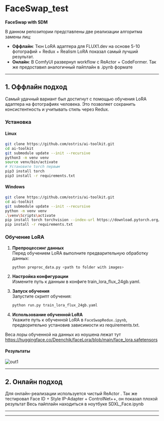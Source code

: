 # FaceSwap_test  
**FaceSwap with SDM**  

В данном репозитории представлены две реализации алгоритма замены лиц:  
- **Оффлайн**: Тюн LoRA адаптера для FLUX1.dev на основе 5-10 фотографий + Redux + Realism LoRA показал самый лучший результат.  
- **Онлайн**: В ComfyUI развернул workflow c ReActor + CodeFormer. Так же предоставил аналогичный пайплайн в .ipynb формате

---

## **1. Оффлайн подход**  
Самый удачный вариант был достигнут с помощью обучения LoRA адаптера на фотографиях человека. Это позволяет сохранить консистентность и учитывать стиль через Redux.  

### **Установка** 

#### **Linux**  
```bash
git clone https://github.com/ostris/ai-toolkit.git
cd ai-toolkit
git submodule update --init --recursive
python3 -m venv venv
source venv/bin/activate
# Установите torch первым
pip3 install torch
pip3 install -r requirements.txt
```

#### **Windows**  
```bash
git clone https://github.com/ostris/ai-toolkit.git
cd ai-toolkit
git submodule update --init --recursive
python -m venv venv
.\venv\Scripts\activate
pip install torch torchvision --index-url https://download.pytorch.org/whl/cu121
pip install -r requirements.txt
```

### **Обучение LoRA**  

1. **Препроцессинг данных**  
   Перед обучением LoRA выполните предварительную обработку данных:  
   ```bash
   python preproc_data.py <path to folder with images>
   ```

2. **Настройка конфигурации**  
   Измените путь к данным в конфиге train_lora_flux_24gb.yaml.  

3. **Запуск обучения**  
   Запустите скрипт обучения:  
   ```bash
   python run.py train_lora_flux_24gb.yaml
   ```

4. **Использование обученной LoRA**  
   Укажите путь к обученной LoRA в `FaceSwapRedux.ipynb`, предворительно установив зависимости из requirements.txt.
   
Веса лоры обученной на данных из ноушена лежат тут https://huggingface.co/Deenchik/faceLora/blob/main/face_lora.safetensors
#### **Результаты**
![out1](https://github.com/user-attachments/assets/a0930f45-400e-415b-b6be-6768f7f4381f)

---

## **2. Онлайн подход**  
Для онлайн-реализации используется чистый ReActor . 
Так же тестировал Face ID + Style IP-Adapter + ControlNet++, он показал плохой результат
Весь пайплайн находиться в ноутбуке SDXL_Face.ipynb

---


---


